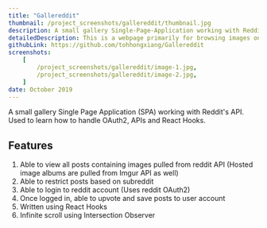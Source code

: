 ```yaml
---
title: "Gallereddit"
thumbnail: /project_screenshots/gallereddit/thumbnail.jpg
description: A small gallery Single-Page-Application working with Reddit's API
detailedDescription: This is a webpage primarily for browsing images on Reddit. This uses Reddit's OAuth2 workflow and other Reddit APIs to pull updated data from reddit directly
githubLink: https://github.com/tohhongxiang/Gallereddit
screenshots:
    [
        /project_screenshots/gallereddit/image-1.jpg,
        /project_screenshots/gallereddit/image-2.jpg,
    ]
date: October 2019
---
```


A small gallery Single Page Application (SPA) working with Reddit's API. Used to learn how to handle OAuth2, APIs and React Hooks.

## Features

1. Able to view all posts containing images pulled from reddit API (Hosted image albums are pulled from Imgur API as well)
2. Able to restrict posts based on subreddit
3. Able to login to reddit account (Uses reddit OAuth2)
4. Once logged in, able to upvote and save posts to user account
5. Written using React Hooks
6. Infinite scroll using Intersection Observer


